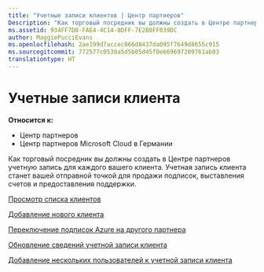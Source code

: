 ```yaml
---
title: "Учетные записи клиентов | Центр партнеров"
Description: "Как торговый посредник вы должны создать в Центре партнеров учетную запись для каждого вашего клиента. Учетная запись клиента станет вашей отправной точкой для продажи подписок, выставления счетов и предоставления поддержки."
ms.assetid: 934FF7D8-FAE4-4C14-8DFF-7E2B0FF039DC
author: MaggiePucciEvans
ms.openlocfilehash: 2ae199d7accec066d8437da095f7649d8655c915
ms.sourcegitcommit: 772577c0538a5d5b05d45f0e669697209761ab03
translationtype: HT
---
```

# <a name="customer-accounts"></a>Учетные записи клиента

**Относится к:**

-  Центр партнеров
-  Центр партнеров Microsoft Cloud в Германии

Как торговый посредник вы должны создать в Центре партнеров учетную запись для каждого вашего клиента. Учетная запись клиента станет вашей отправной точкой для продажи подписок, выставления счетов и предоставления поддержки.

[Просмотр списка клиентов](see-your-customer-list.md)

[Добавление нового клиента](add-a-new-customer.md)

[Переключение подписок Azure на другого партнера](switch-azure-subscriptions-to-a-different-partner.md)

[Обновление сведений учетной записи клиента](update-customer-account-info.md)

[Добавление нескольких пользователей к учетной записи клиента](adding-multiple-users-to-a-customer-account.md)

 

 



